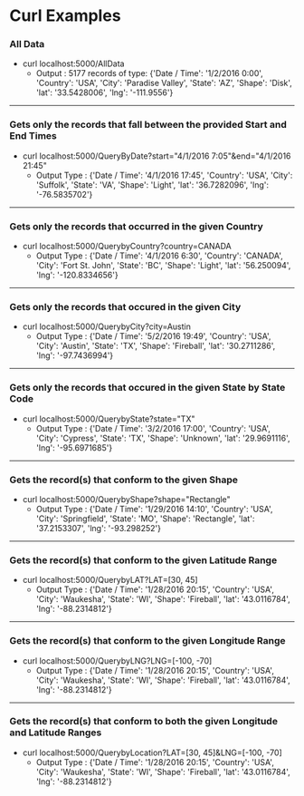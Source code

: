  
# Curl Examples

### All Data
 - curl localhost:5000/AllData
    - Output : 5177 records of type: {'Date / Time': '1/2/2016 0:00', 'Country': 'USA', 'City': 'Paradise Valley', 'State': 'AZ', 'Shape': 'Disk', 'lat': '33.5428006', 'lng': '-111.9556'}

___

### Gets only the records that fall between the provided Start and End Times
 - curl localhost:5000/QueryByDate?start="4/1/2016 7:05"&end="4/1/2016 21:45"
    - Output Type : {'Date / Time': '4/1/2016 17:45', 'Country': 'USA', 'City': 'Suffolk', 'State': 'VA', 'Shape': 'Light', 'lat': '36.7282096', 'lng': '-76.5835702'}

___

### Gets only the records that occurred in the given Country
 - curl localhost:5000/QuerybyCountry?country=CANADA
   - Output Type : {'Date / Time': '4/1/2016 6:30', 'Country': 'CANADA', 'City': 'Fort St. John', 'State': 'BC', 'Shape': 'Light', 'lat': '56.250094', 'lng': '-120.8334656'}

___

### Gets only the records that occured in the given City
 - curl localhost:5000/QuerybyCity?city=Austin
   - Output Type : {'Date / Time': '5/2/2016 19:49', 'Country': 'USA', 'City': 'Austin', 'State': 'TX', 'Shape': 'Fireball', 'lat': '30.2711286', 'lng': '-97.7436994'}

___

### Gets only the records that occured in the given State by State Code
 - curl localhost:5000/QuerybyState?state="TX"
   - Output Type : {'Date / Time': '3/2/2016 17:00', 'Country': 'USA', 'City': 'Cypress', 'State': 'TX', 'Shape': 'Unknown', 'lat': '29.9691116', 'lng': '-95.6971685'}

___

### Gets the record(s) that conform to the given Shape
 - curl localhost:5000/QuerybyShape?shape="Rectangle"
   - Output Type : {'Date / Time': '1/29/2016 14:10', 'Country': 'USA', 'City': 'Springfield', 'State': 'MO', 'Shape': 'Rectangle', 'lat': '37.2153307', 'lng': '-93.298252'}

___

### Gets the record(s) that conform to the given Latitude Range
 - curl localhost:5000/QuerybyLAT?LAT=[30, 45]
   - Output Type : {'Date / Time': '1/28/2016 20:15', 'Country': 'USA', 'City': 'Waukesha', 'State': 'WI', 'Shape': 'Fireball', 'lat': '43.0116784', 'lng': '-88.2314812'}

___

### Gets the record(s) that conform to the given Longitude Range
 - curl localhost:5000/QuerybyLNG?LNG=[-100, -70]
   - Output Type : {'Date / Time': '1/28/2016 20:15', 'Country': 'USA', 'City': 'Waukesha', 'State': 'WI', 'Shape': 'Fireball', 'lat': '43.0116784', 'lng': '-88.2314812'}

___

### Gets the record(s) that conform to both the given Longitude and Latitude Ranges
 - curl localhost:5000/QuerybyLocation?LAT=[30, 45]&LNG=[-100, -70]
   - Output Type : {'Date / Time': '1/28/2016 20:15', 'Country': 'USA', 'City': 'Waukesha', 'State': 'WI', 'Shape': 'Fireball', 'lat': '43.0116784', 'lng': '-88.2314812'}